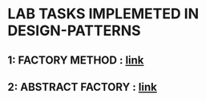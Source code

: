# LAB TASKS IMPLEMETED IN DESIGN-PATTERNS
## 1: FACTORY METHOD : [link](https://github.com/Mugheerik/DP_SP24/tree/main/Factory-Method)
## 2: ABSTRACT FACTORY : [link](https://github.com/Mugheerik/DP_SP24/tree/main/abstractFactory)
